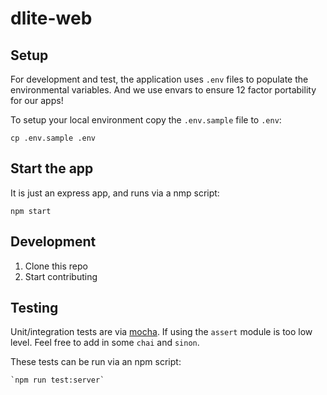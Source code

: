 # dlite-web
<!--- To Be Updated --->
<!--- [![Build Status](https://travis-ci.org/CDTDigital/node-substrate.svg?branch=master)](https://travis-ci.org/CDTDigital/node-substrate) [![Code Climate](https://codeclimate.com/github/CDTDigital/node-substrate/badges/gpa.svg)](https://codeclimate.com/github/CDTDigital/node-substrate) [![Test Coverage](https://codeclimate.com/github/CDTDigital/node-substrate/badges/coverage.svg)](https://codeclimate.com/github/CDTDigital/node-substrate/coverage) ---->


## Setup

For development and test, the application uses `.env` files to populate
the environmental variables. And we use envars to ensure 12 factor
portability for our apps!

To setup your local environment copy the `.env.sample` file to `.env`:

    cp .env.sample .env

## Start the app

It is just an express app, and runs via a nmp script:

    npm start

## Development

1. Clone this repo
2. Start contributing

## Testing

Unit/integration tests are via [mocha](https://mochajs.org/). If using the `assert`
module is too low level. Feel free to add in some `chai` and `sinon`.

These tests can be run via an npm script:

    `npm run test:server`


